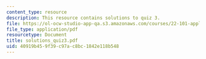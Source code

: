 ```yaml
---
content_type: resource
description: This resource contains solutions to quiz 3.
file: https://ol-ocw-studio-app-qa.s3.amazonaws.com/courses/22-101-applied-nuclear-physics-fall-2006/40919b459f39c97ac8bc1842e118b548_solutions_quiz3.pdf
file_type: application/pdf
resourcetype: Document
title: solutions_quiz3.pdf
uid: 40919b45-9f39-c97a-c8bc-1842e118b548
---
```

